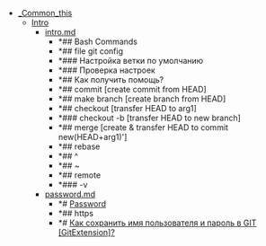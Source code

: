 - <a href = "F:\Node_projects\Node_Way\NBase\_Md\_Index\_Git\contaners\Learn_this\Live_learn\_Common_this\cat._Common_this\dir._Common_this.md">_Common_this</a>
    - <a href = "F:\Node_projects\Node_Way\NBase\_Md\_Index\_Git\contaners\Learn_this\Live_learn\_Common_this\Intro\cat.Intro\dir.Intro.md">Intro</a>
        - <a href = "F:\Node_projects\Node_Way\NBase\_Md\_Index\_Git\contaners\Learn_this\Live_learn\_Common_this\Intro\intro.md">intro.md</a>
            - *## Bash Commands
            - *## file git config
            - *### Настройка ветки по умолчанию
            - *### Проверка настроек
            - *## Как получить помощь?
            - *## commit [create commit from HEAD]
            - *## make branch [create branch from HEAD]
            - *## checkout [transfer HEAD to arg1]
            - *### checkout -b [transfer HEAD to new branch]
            - *## merge [create & transfer HEAD to commit new(HEAD+arg1)']
            - *## rebase
            - *## ^
            - *## ~ 
            - *## remote
            - *### -v
        - <a href = "F:\Node_projects\Node_Way\NBase\_Md\_Index\_Git\contaners\Learn_this\Live_learn\_Common_this\Intro\password.md">password.md</a>
            - *# <a href="https://ru.stackoverflow.com/questions/420040/%D0%9E%D0%B1%D0%BD%D0%BE%D0%B2%D0%BB%D0%B5%D0%BD%D0%B8%D0%B5-%D1%80%D0%B5%D0%BF%D0%BE%D0%B7%D0%B8%D1%82%D0%BE%D1%80%D0%B8%D1%8F-git-%D0%B1%D0%B5%D0%B7-%D0%B2%D0%B2%D0%BE%D0%B4%D0%B0-%D0%BF%D0%B0%D1%80%D0%BE%D0%BB%D0%B5%D0%B9" target="_blank">Password</a>
            - *## https
            - *# <a href="https://stackoverflow.com/questions/35942754/how-to-save-username-and-password-in-git-gitextension" target="_blank">Как сохранить имя пользователя и пароль в GIT [GitExtension]?</a>
    
